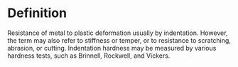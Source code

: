 # Definition

Resistance of metal to plastic deformation usually by indentation.
However, the term may also refer to stiffness or temper, or to
resistance to scratching, abrasion, or cutting. Indentation hardness may
be measured by various hardness tests, such as Brinnell, Rockwell, and
Vickers.
